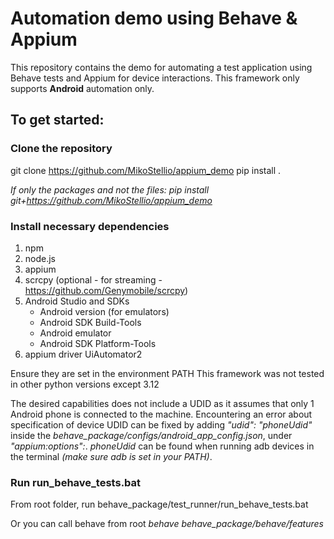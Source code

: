 # Automation demo using Behave & Appium

This repository contains the demo for automating a test application using Behave tests and Appium for device 
interactions. This framework only supports **Android** automation only.
## To get started:
### Clone the repository

git clone https://github.com/MikoStellio/appium_demo
pip install .

_If only the packages and not the files:
pip install git+https://github.com/MikoStellio/appium_demo_

### Install necessary dependencies
1. npm
2. node.js
3. appium
4. scrcpy (optional - for streaming - https://github.com/Genymobile/scrcpy)
5. Android Studio and SDKs
   * Android version (for emulators)
   * Android SDK Build-Tools
   * Android emulator
   * Android SDK Platform-Tools
6. appium driver UiAutomator2

Ensure they are set in the environment PATH
This framework was not tested in other python versions except 3.12

The desired capabilities does not include a UDID as it assumes that only 1 Android phone is connected to the machine. 
Encountering an error about specification of device UDID can be fixed by adding _"udid": "phoneUdid"_ inside the 
_behave_package/configs/android_app_config.json_, under _"appium:options":_. _phoneUdid_ can be found when running
adb devices in the terminal _(make sure adb is set in your PATH)_.

### Run run_behave_tests.bat
From root folder, run behave_package/test_runner/run_behave_tests.bat

Or you can call behave from root
_behave behave_package/behave/features_
